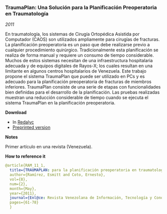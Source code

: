 ### TraumaPlan: Una Solución para la Planificación Preoperatoria en Traumatología
_2011_

En traumatología, los sistemas de Cirugía Ortopédica Asistida por Computador (CAOS) son utilizados ampliamente para cirugías de fracturas. La planificación preoperatoria es un paso que debe realizarse previo a cualquier procedimiento quirúrgico. Tradicionalmente esta planificación se realiza de forma manual y requiere un consumo de tiempo considerable. Muchos de estos sistemas necesitan de una infraestructura hospitalaria adecuada y de equipos digitales de Rayos-X; los cuales resultan en una limitante en algunos centros hospitalarios de Venezuela. Este trabajo propone el sistema TraumaPlan que puede ser utilizado en PCs y es adecuado para la planificación preoperatoria de fracturas de miembros inferiores. TraumaPlan consiste de una serie de etapas con funcionalidades bien definidas para el desarrollo de la planificación. Las pruebas realizadas muestran una reducción considerable de tiempo cuando se ejecuta el sistema TraumaPlan en la planificación preoperatoria.


**Download**
* In [Redalyc](https://www.redalyc.org/pdf/823/82319126005.pdf)
* [Preprinted version](3703559.pdf)


**Notes**

Primer artículo en una revista (Venezuela).


**How to reference it**

```yaml
@article{RAM_11_1,
  title={TRAUMAPLAN: para la planificación preoperatoria en traumatología},
  author={Ramírez, Esmitt and Coto, Ernesto},
  vol={8},
  num={2},
  month={May},
  year={2011},
  journal={Enl@ce: Revista Venezolana de Información, Tecnología y Conocimiento},
  pages={61-78}
  }
```

